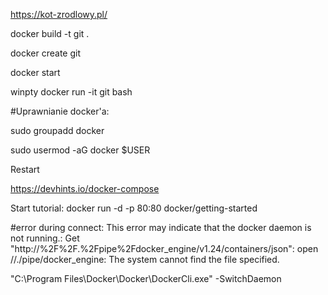 https://kot-zrodlowy.pl/



docker build -t git .

docker create git

docker start 

winpty docker run -it git bash



#Uprawnianie docker'a: 

sudo groupadd docker 

sudo usermod -aG docker $USER 

Restart 


https://devhints.io/docker-compose



Start tutorial:
docker run -d -p 80:80 docker/getting-started


#error during connect: This error may indicate that the docker daemon is not running.: Get "http://%2F%2F.%2Fpipe%2Fdocker_engine/v1.24/containers/json": open //./pipe/docker_engine: The system cannot find the file specified.


"C:\Program Files\Docker\Docker\DockerCli.exe" -SwitchDaemon
